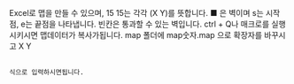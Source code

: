 Excel로 맵을 만들 수 있으며, 15 15는 각각 (X Y)를 뜻합니다.
■ 은 벽이며 s는 시작점, e는 끝점을 나타냅니다.
빈칸은 통과할 수 있는 벽입니다. ctrl + Q나 매크로를 실행시키시면 맵데이터가 복사가됩니다.
map 폴더에 map숫자.map 으로 확장자를 바꾸시고
X Y
~~~

식으로 입력하시면됩니다.
